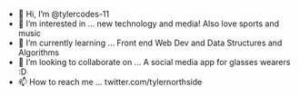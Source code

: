 - 👋 Hi, I’m @tylercodes-11
- 👀 I’m interested in ... new technology and media! Also love sports and music
- 🌱 I’m currently learning ... Front end Web Dev and Data Structures and Algorithms
- 💞️ I’m looking to collaborate on ... A social media app for glasses wearers :D 
- 📫 How to reach me ... twitter.com/tylernorthside 

<!---
tylercodes-11/tylercodes-11 is a ✨ special ✨ repository because its `README.md` (this file) appears on your GitHub profile.
You can click the Preview link to take a look at your changes.
--->

